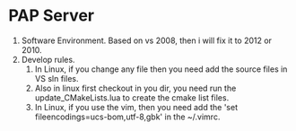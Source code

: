 # PAP Server

1.  Software Environment.
    Based on vs 2008, then i will fix it to 2012 or 2010.
2.  Develop rules.
    1. In Linux, if you change any file then you need add the source files in VS sln files.
    2. Also in linux first checkout in you dir, you need run the update_CMakeLists.lua to create the cmake list files.
    3. In Linux, if you use the vim, then you need add the 'set fileencodings=ucs-bom,utf-8,gbk' in the ~/.vimrc.